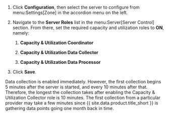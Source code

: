 1.  Click **Configuration**, then select the server to configure from
    menu:Settings\[Zone\] in the accordion menu on the left.

2.  Navigate to the **Server Roles** list in the menu:Server\[Server
    Control\] section. From there, set the required capacity and
    utilization roles to **ON**, namely:

    1.  **Capacity & Utilization Coordinator**

    2.  **Capacity & Utilization Data Collector**

    3.  **Capacity & Utilization Data Processor**

3.  Click **Save**.

Data collection is enabled immediately. However, the first collection
begins 5 minutes after the server is started, and every 10 minutes after
that. Therefore, the longest the collection takes after enabling the
Capacity & Utilization Collector role is 10 minutes. The first
collection from a particular provider may take a few minutes since
{{ site.data.product.title_short }} is gathering data points going one month back in time.
